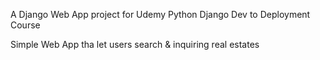 A Django Web App project for Udemy Python Django Dev to Deployment Course

Simple Web App tha let users search & inquiring real estates
